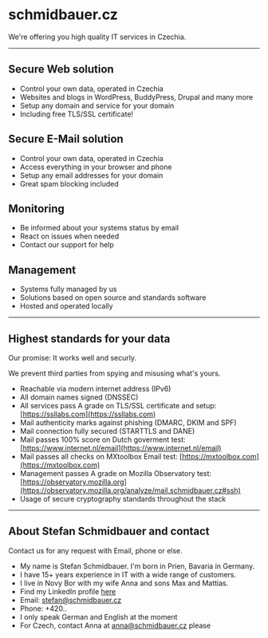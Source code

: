# schmidbauer.cz 

We're offering you high quality IT services in Czechia.

---

## Secure Web solution
- Control your own data, operated in Czechia 
- Websites and blogs in WordPress, BuddyPress, Drupal and many more
- Setup any domain and service for your domain
- Including free TLS/SSL certificate!

## Secure E-Mail solution
- Control your own data, operated in Czechia 
- Access everything in your browser and phone
- Setup any email addresses for your domain
- Great spam blocking included

## Monitoring
- Be informed about your systems status by email
- React on issues when needed
- Contact our support for help

## Management
- Systems fully managed by us
- Solutions based on open source and standards software
- Hosted and operated locally

---

## Highest standards for your data

Our promise: It works well and securly.

We prevent third parties from spying and misusing what's yours.

- Reachable via modern internet address (IPv6)
- All domain names signed (DNSSEC)
- All services pass A grade on TLS/SSL certificate and setup: [https://ssllabs.com](https://ssllabs.com)
- Mail authenticity marks against phishing (DMARC, DKIM and SPF)
- Mail connection fully secured (STARTTLS and DANE)
- Mail passes 100% score on Dutch goverment test: [https://www.internet.nl/email](https://www.internet.nl/email)
- Mail passes all checks on MXtoolbox Email test: [https://mxtoolbox.com](https://mxtoolbox.com)
- Management passes A grade on Mozilla Observatory test: [https://observatory.mozilla.org](https://observatory.mozilla.org/analyze/mail.schmidbauer.cz#ssh)
- Usage of secure cryptography standards throughout the stack

---

## About Stefan Schmidbauer and contact

Contact us for any request with Email, phone or else.

- My name is Stefan Schmidbauer. I'm born in Prien, Bavaria in Germany. 
- I have 15+ years experience in IT with a wide range of customers.
- I live in Novy Bor with my wife Anna and sons Max and Mattias.
- Find my LinkedIn profile [here](https://www.linkedin.com/in/stefanschmidbauer/)
- Email: [stefan@schmidbauer.cz](mailto:stefan@schmidbauer.cz)
- Phone: +420..
- I only speak German and English at the moment
- For Czech, contact Anna at [anna@schmidbauer.cz](mailto:anna@schmidbauer.cz) please

